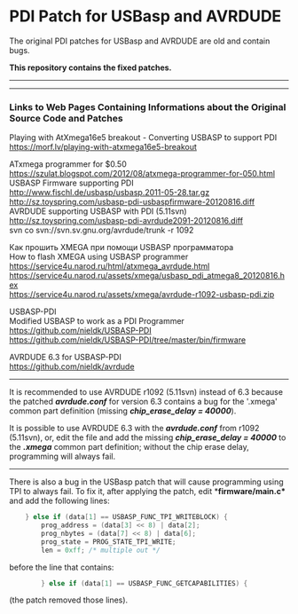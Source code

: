 # PDI Patch for USBasp and AVRDUDE

The original PDI patches for USBasp and AVRDUDE are old and contain bugs.

**This repository contains the fixed patches.**

---
---

### Links to Web Pages Containing Informations about the Original Source Code and Patches

Playing with AtXmega16e5 breakout - Converting USBASP to support PDI<br>
https://morf.lv/playing-with-atxmega16e5-breakout<br>

ATxmega programmer for $0.50<br>
https://szulat.blogspot.com/2012/08/atxmega-programmer-for-050.html<br>
    USBASP Firmware supporting PDI<br>
        http://www.fischl.de/usbasp/usbasp.2011-05-28.tar.gz<br>
        http://sz.toyspring.com/usbasp-pdi-usbaspfirmware-20120816.diff<br>
    AVRDUDE supporting USBASP with PDI (5.11svn)<br>
        http://sz.toyspring.com/usbasp-pdi-avrdude2091-20120816.diff<br>
        svn co svn://svn.sv.gnu.org/avrdude/trunk -r 1092<br>

Как прошить XMEGA при помощи USBASP программатора<br>
How to flash XMEGA using USBASP programmer<br>
https://service4u.narod.ru/html/atxmega_avrdude.html<br>
https://service4u.narod.ru/assets/xmega/usbasp_pdi_atmega8_20120816.hex<br>
https://service4u.narod.ru/assets/xmega/avrdude-r1092-usbasp-pdi.zip<br>

USBASP-PDI<br>
Modified USBASP to work as a PDI Programmer<br>
https://github.com/nieldk/USBASP-PDI<br>
https://github.com/nieldk/USBASP-PDI/tree/master/bin/firmware<br>

AVRDUDE 6.3 for USBASP-PDI<br>
https://github.com/nieldk/avrdude<br>

---

It is recommended to use AVRDUDE r1092 (5.11svn) instead of 6.3 because the patched ***avrdude.conf*** for version 6.3 contains a bug for the \'.xmega\' common part definition (missing ***chip_erase_delay = 40000***).

It is possible to use AVRDUDE 6.3 with the ***avrdude.conf*** from r1092 (5.11svn), or, edit the file and add the missing ***chip_erase_delay = 40000*** to the ***.xmega*** common part definition; without the chip erase delay, programming will always fail.

---

There is also a bug in the USBasp patch that will cause programming using TPI to always fail. To fix it, after applying the patch, edit \***firmware/main.c\*** and add the following lines:
```C
    } else if (data[1] == USBASP_FUNC_TPI_WRITEBLOCK) {
        prog_address = (data[3] << 8) | data[2];
        prog_nbytes = (data[7] << 8) | data[6];
        prog_state = PROG_STATE_TPI_WRITE;
        len = 0xff; /* multiple out */
```
before the line that contains:
```C
        } else if (data[1] == USBASP_FUNC_GETCAPABILITIES) {
```
(the patch removed those lines).
